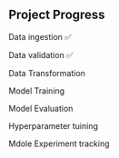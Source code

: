 
## Project Progress

Data ingestion          ✅

Data validation         ✅

Data Transformation

Model Training

Model Evaluation

Hyperparameter tuining

Mdole Experiment tracking 
